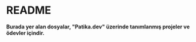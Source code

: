 # README
**Burada yer alan dosyalar, "Patika.dev" üzerinde tanımlanmış projeler ve ödevler içindir.**
